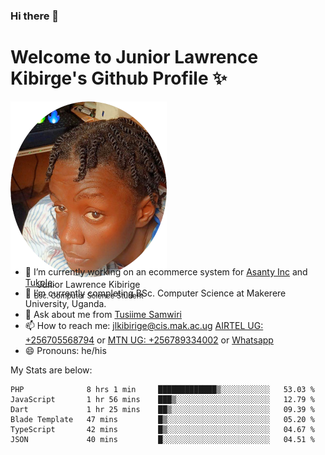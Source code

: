 ### Hi there 👋 
# Welcome to Junior Lawrence Kibirge's Github Profile ✨
 
<p align="center" style="border-radius:50%;width:250px;height:250px;">
  <img src="https://github.com/juniorkibirige/juniorkibirige/blob/main/cropped-twitter-pp.png" 
       alt="Profile picture from Twitter" /></br>
  <span align="center">Junior Lawrence Kibirige</span><br/>
  <small align="center" font-size="15">Bsc. Computer Science Student</small>
</p>

- 🔭 I’m currently working on an ecommerce system for [Asanty Inc](https://asanty.africa) and [Tukole](https://app.tukole.ug).
- 🌱 I’m currently completing BSc. Computer Science at Makerere University, Uganda.
- 💬 Ask about me from [Tusiime Samwiri](mailto:stusiime@asanty.africa)
- 📫 How to reach me: [jlkibirige@cis.mak.ac.ug](mailto:juniorkibirige@students.mak.ac.ug) [AIRTEL UG: +256705568794](tel:+256705568794) or [MTN UG: +256789334002](tel:+256789334002) or [Whatsapp](tel:+17602847072)
- 😄 Pronouns: he/his

My Stats are below:

<!--START_SECTION:waka-->

```text
PHP              8 hrs 1 min     █████████████▒░░░░░░░░░░░   53.03 %
JavaScript       1 hr 56 mins    ███▒░░░░░░░░░░░░░░░░░░░░░   12.79 %
Dart             1 hr 25 mins    ██▒░░░░░░░░░░░░░░░░░░░░░░   09.39 %
Blade Template   47 mins         █▒░░░░░░░░░░░░░░░░░░░░░░░   05.20 %
TypeScript       42 mins         █▒░░░░░░░░░░░░░░░░░░░░░░░   04.67 %
JSON             40 mins         █░░░░░░░░░░░░░░░░░░░░░░░░   04.51 %
```

<!--END_SECTION:waka-->
